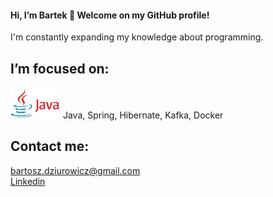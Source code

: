#### Hi, I’m Bartek 👋 Welcome on my GitHub profile!<br>
I'm constantly expanding my knowledge about programming.<br>
## I’m focused on:<br>
![This is an image](https://github.com/BartekDziurowicz/BartekDziurowicz/blob/main/java_git.png)
Java, Spring, Hibernate, Kafka, Docker<br>
## Contact me:
bartosz.dziurowicz@gmail.com<br>
<a href="https://www.linkedin.com/in/bartosz-dziurowicz-62685716a/">Linkedin</a>

<!---
BartekDziurowicz/BartekDziurowicz is a ✨ special ✨ repository because its `README.md` (this file) appears on your GitHub profile.
You can click the Preview link to take a look at your changes.
--->
